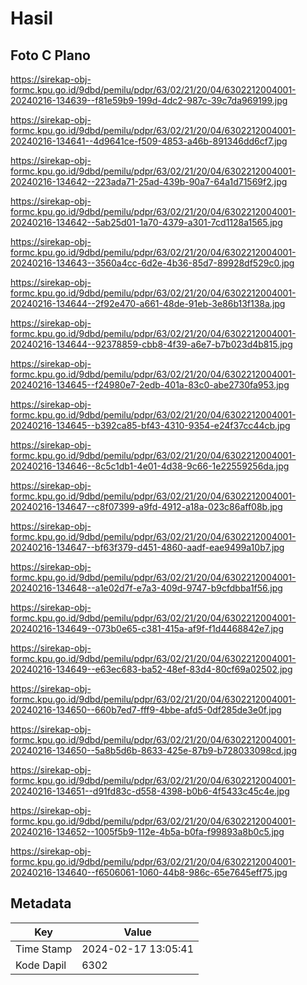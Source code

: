 # Hasil

## Foto C Plano

https://sirekap-obj-formc.kpu.go.id/9dbd/pemilu/pdpr/63/02/21/20/04/6302212004001-20240216-134639--f81e59b9-199d-4dc2-987c-39c7da969199.jpg

https://sirekap-obj-formc.kpu.go.id/9dbd/pemilu/pdpr/63/02/21/20/04/6302212004001-20240216-134641--4d9641ce-f509-4853-a46b-891346dd6cf7.jpg

https://sirekap-obj-formc.kpu.go.id/9dbd/pemilu/pdpr/63/02/21/20/04/6302212004001-20240216-134642--223ada71-25ad-439b-90a7-64a1d71569f2.jpg

https://sirekap-obj-formc.kpu.go.id/9dbd/pemilu/pdpr/63/02/21/20/04/6302212004001-20240216-134642--5ab25d01-1a70-4379-a301-7cd1128a1565.jpg

https://sirekap-obj-formc.kpu.go.id/9dbd/pemilu/pdpr/63/02/21/20/04/6302212004001-20240216-134643--3560a4cc-6d2e-4b36-85d7-89928df529c0.jpg

https://sirekap-obj-formc.kpu.go.id/9dbd/pemilu/pdpr/63/02/21/20/04/6302212004001-20240216-134644--2f92e470-a661-48de-91eb-3e86b13f138a.jpg

https://sirekap-obj-formc.kpu.go.id/9dbd/pemilu/pdpr/63/02/21/20/04/6302212004001-20240216-134644--92378859-cbb8-4f39-a6e7-b7b023d4b815.jpg

https://sirekap-obj-formc.kpu.go.id/9dbd/pemilu/pdpr/63/02/21/20/04/6302212004001-20240216-134645--f24980e7-2edb-401a-83c0-abe2730fa953.jpg

https://sirekap-obj-formc.kpu.go.id/9dbd/pemilu/pdpr/63/02/21/20/04/6302212004001-20240216-134645--b392ca85-bf43-4310-9354-e24f37cc44cb.jpg

https://sirekap-obj-formc.kpu.go.id/9dbd/pemilu/pdpr/63/02/21/20/04/6302212004001-20240216-134646--8c5c1db1-4e01-4d38-9c66-1e22559256da.jpg

https://sirekap-obj-formc.kpu.go.id/9dbd/pemilu/pdpr/63/02/21/20/04/6302212004001-20240216-134647--c8f07399-a9fd-4912-a18a-023c86aff08b.jpg

https://sirekap-obj-formc.kpu.go.id/9dbd/pemilu/pdpr/63/02/21/20/04/6302212004001-20240216-134647--bf63f379-d451-4860-aadf-eae9499a10b7.jpg

https://sirekap-obj-formc.kpu.go.id/9dbd/pemilu/pdpr/63/02/21/20/04/6302212004001-20240216-134648--a1e02d7f-e7a3-409d-9747-b9cfdbba1f56.jpg

https://sirekap-obj-formc.kpu.go.id/9dbd/pemilu/pdpr/63/02/21/20/04/6302212004001-20240216-134649--073b0e65-c381-415a-af9f-f1d4468842e7.jpg

https://sirekap-obj-formc.kpu.go.id/9dbd/pemilu/pdpr/63/02/21/20/04/6302212004001-20240216-134649--e63ec683-ba52-48ef-83d4-80cf69a02502.jpg

https://sirekap-obj-formc.kpu.go.id/9dbd/pemilu/pdpr/63/02/21/20/04/6302212004001-20240216-134650--660b7ed7-fff9-4bbe-afd5-0df285de3e0f.jpg

https://sirekap-obj-formc.kpu.go.id/9dbd/pemilu/pdpr/63/02/21/20/04/6302212004001-20240216-134650--5a8b5d6b-8633-425e-87b9-b728033098cd.jpg

https://sirekap-obj-formc.kpu.go.id/9dbd/pemilu/pdpr/63/02/21/20/04/6302212004001-20240216-134651--d91fd83c-d558-4398-b0b6-4f5433c45c4e.jpg

https://sirekap-obj-formc.kpu.go.id/9dbd/pemilu/pdpr/63/02/21/20/04/6302212004001-20240216-134652--1005f5b9-112e-4b5a-b0fa-f99893a8b0c5.jpg

https://sirekap-obj-formc.kpu.go.id/9dbd/pemilu/pdpr/63/02/21/20/04/6302212004001-20240216-134640--f6506061-1060-44b8-986c-65e7645eff75.jpg


## Metadata

| Key        | Value               |
| ---------- | ------------------- |
| Time Stamp | 2024-02-17 13:05:41 |
| Kode Dapil | 6302                |



